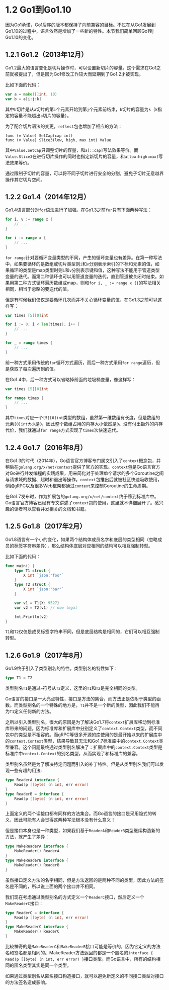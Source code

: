 # 1.2 Go1到Go1.10

因为Go1承诺，Go1后序的版本都保持了向前兼容的目标。不过在从Go1发展到Go1.10的过程中，语言依然是增加了一些新的特性。本节我们简单回顾Go1到Go1.10的变化。

## 1.2.1 Go1.2（2013年12月）

Go1.2最大的语言变化是切片操作时，可以设置新切片的容量。这个需求在Go1之前就被提出了，但是因为Go1修改工作较大而延期到了Go1.2才被实现。

比如下面的代码：

```go
var a = make([]int, 10)
var b = a[i:j:k]
```

其中`b`切片是从`a`切片的第`i`个元素开始到第`j`个元素前结束，`b`切片的容量为`k`（`k`指定的容量不能超出`a`切片的容量）。

为了配合切片语法的变更，`reflect`包也增加了相应的方法：

```
func (v Value) SetCap(cap int)
func (v Value) Slice3(low, high, max int) Value
```

其中`Value.SetCap`只调整切片的容量，和`a[::cap]`写法效果等价。而`Value.Slice3`在进行切片操作的同时也指定新切片的容量，和`a[low:high:max]`写法效果等价。

通过限制子切片的容量，可以将不同子切片进行安全的分割，避免子切片无意越界操作其它切片空间。

## 1.2.2 Go1.4（2014年12月）

Go1.4语言部分对`for`语法进行了加强。在Go1.3之前`for`只有下面两种写法：

```go
for i, v := range x {
	// ...
}

for i := range x {
	// ...
}
```

`for range`针对要循环变量类型的不同，产生的循环变量也有差异。在第一种写法中，如果要循环的是数组或切片类型则`i`和`v`分别表示索引的下标和元素的值，如果循环的类型是map类型时则`i`和`v`分别表示键和值，这种写法不能用于管道类型变量的迭代。而第二种循环也可以用管道变量的迭代，直到管道被关闭时结束。如果用第二种方式循环遍历数组或map，则和`for i, _ := range x {}`的写法相关相同，相当于忽略的要迭代的值。

但是有时候我们仅仅是要循环几次而并不关心循环变量的值，在Go1.3之前可以这样写：

```go
var times [5][0]int

for i := 0; i < len(times); i++ {
	// ...
}

for _ = range times {
	// ...
}
```

前一种方式采用传统的`for`循环方式遍历，而后一种方式采用`for range`遍历，但是获取了每次遍历到的值。

在Go1.4中，后一种方式可以省略掉前面的垃圾桶变量，像这样写：

```go
var times [5][0]int

for range times {
	// ...
}
```

其中`times`对应一个`[5][0]int`类型的数组，虽然第一维数组有长度，但是数组的元素`[0]int大小`是`0`，因此整个数组占用的内存大小依然是`0`。没有付出额外的内存代价，我们就通过`for range`方式实现了`times`次快速迭代。


## 1.2.4 Go1.7（2016年8月）

在Go1.3的时代（2014年），Go语言官方博客专门属文引入了`context`概念包，并稍后在`golang.org/x/net/context`提供了官方的实现。`context`包是Go语言官方对Go进行并发编程的实践成果，用来简化对于处理单个请求的多个Goroutine之间与请求域的数据、超时和退出等操作。`context`包推出后就被社区快速吸收使用，例如gRPC以及很多Web框架都通过`context`来控制Goroutine的生命周期。

在Go1.7发布时，作为扩展包的`golang.org/x/net/context`终于移到标准库中。Go语言官方博客已经有专文讲述了`context`包的使用，这里就不详细展开了。感兴趣的读者可以查看并发相关的文档和书籍。


## 1.2.5 Go1.8（2017年2月）

Go1.8语言有一个小的变化，如果两个结构体成员名字和底层的类型相同（忽略成员的标签字符串差异），那么结构体底层对应相同的结构可以相互强制转型。

比如下面的代码：

```go
func main() {
	type T1 struct {
		X int `json:"foo"`
	}
	type T2 struct {
		X int `json:"bar"`
	}

	var v1 = T1{X: 9527}
	var v2 = T2(v1) // now legal

	fmt.Println(v2)
}
```

`T1`和`T2`仅仅是成员标签字符串不同，但是底层结构是相同的，它们可以相互强制转型。

## 1.2.6 Go1.9（2017年8月）

Go1.9终于引入了类型别名的特性。类型别名的特性如下：

```go
type T1 = T2
```

类型别名`T1`是通过`=`符号从`T2`定义，这里的`T1`和`T2`是完全相同的类型。

Go语言的接口是一大亮点特性，接口是方法的集合，而方法正是依附于类型的函数。而类型别名的一个特殊的地方是，`T1`并不是一个新的类型，因此我们不能再为`T1`定义任何新的方法。

之所以引入类型别名，很大的原因是为了解决Go1.7将`context`扩展库移动到标准库带来的问题。因为标准库和扩展库中分别定义了`context.Context`类型，而不同包中的类型是不相容的。而gRPC等很多开源的库使用的是最开始以来的扩展库中的`context.Context`类型，结果导致其无法和Go1.7标准库中的`context.Context`类型兼容。这个问题最终通过类型别名解决了：扩展库中的`context.Context`类型是标准库中`context.Context`的别名类型，从而实现了和标准库的兼容。

类型别名虽然是为了解决特定问题而引入的补丁特性。但是从类型别名我们可以发现一些有趣的用法:

```go
type ReaderA interface {
	Read(p []byte) (n int, err error)
}
type ReaderB = interface {
	Read(p []byte) (n int, err error)
}
```

上面定义的两个读接口都有同样的方法集合。而Go语言的接口是采用隐式的转义，因此可能有人会觉得这两种写法根本没有什么意义！

但是接口本身也是一种类型，如果我们基于`ReaderA`和`ReaderB`类型继续构造新的方法，就产生了差异：

```go
type MakeReaderA interface {
	MakeReader() ReaderA
}
type MakeReaderB interface {
	MakeReader() ReaderB
}
```

虽然接口定义方法的名字相同，但是方法返回的是两种不同的类型，因此方法的签名是不同的，所以说上面的两个接口并不相同。

我们现在考虑通过类型别名的方式定义一个`ReaderC`接口，然后定义一个`MakeReaderC`接口：

```go
type ReaderC = interface {
	Read(p []byte) (n int, err error)
}
type MakeReaderC interface {
	MakeReader() ReaderC
}
```

比较神奇的是`MakeReaderC`和`MakeReaderB`接口可能是等价的，因为它定义的方法名和签名都是相同的。MakeReader方法返回的都是一个匿名的`interface { Read(p []byte) (n int, err error) }`接口类型。而Go语言中，所有的结构相同的匿名类型其实是同一个类型。

如果通过类型别名从匿名接口构造接口，就可以避免新定义的不同接口类型对接口的方法签名造成影响。

